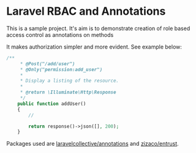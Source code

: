 Laravel RBAC and Annotations
===

This is a sample project. It's aim is to demonstrate creation of role based access control as annotations on methods

It makes authorization simpler and more evident. See example below:

```php
/**
     * @Post("/add/user")
     * @Only("permission:add_user")
     *
     * Display a listing of the resource.
     *
     * @return \Illuminate\Http\Response
     */
    public function addUser()
    {
    	//

        return response()->json([], 200);
    }
```

Packages used are [laravelcollective/annotations](https://github.com/LaravelCollective/annotations) and [zizaco/entrust](https://github.com/Zizaco/entrust).
